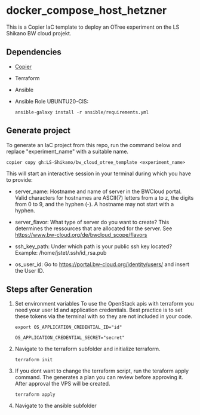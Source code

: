 # docker_compose_host_hetzner
This is a Copier IaC template to deploy an OTree experiment on the LS Shikano BW cloud projekt. 

## Dependencies
- [Copier](https://copier.readthedocs.io/en/latest/)
- Terraform
- Ansible
- Ansible Role UBUNTU20-CIS:

    ```
    ansible-galaxy install -r ansible/requirements.yml
    ```

## Generate project
To generate an IaC project from this repo, run the command below and replace "experiment_name" with a suitable name.
```
copier copy gh:LS-Shikano/bw_cloud_otree_template <experiment_name>
```
This will start an interactive session in your terminal during which you have to provide:

- server_name: Hostname and name of server in the BWCloud portal. Valid characters for hostnames are ASCII(7) letters from a to z, the digits from 0 to 9, and the hyphen (-). A hostname may not start with a hyphen.
    
- server_flavor: What type of server do you want to create? This determines the ressources that are allocated for the server. See https://www.bw-cloud.org/de/bwcloud_scope/flavors

- ssh_key_path: Under which path is your public ssh key located? Example: /home/jstet/.ssh/id_rsa.pub
 
- os_user_id: Go to https://portal.bw-cloud.org/identity/users/ and insert the User ID. 


## Steps after Generation

1. Set environment variables
    To use the OpenStack apis with terraform you need your user Id and application credentials. Best practice is to set these tokens via the terminal with so they are not included in your code.
    ```
    export OS_APPLICATION_CREDENTIAL_ID="id"
    ```
    ```
    OS_APPLICATION_CREDENTIAL_SECRET="secret"
    ```

2. Navigate to the terraform subfolder and initialize terraform.
    ```
    terraform init
    ```
3. If you dont want to change the terraform script, run the teraform apply command. The generates a plan you can review before approving it. After approval the VPS will be created.
    ```
    terraform apply
    ```
4. Navigate to the ansible subfolder


